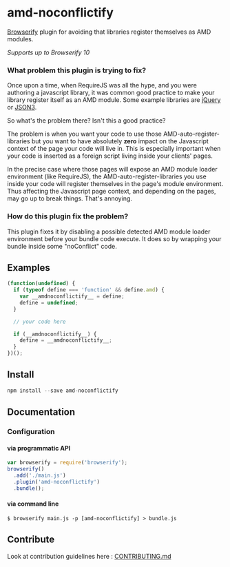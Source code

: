 # amd-noconflictify

[Browserify](http://browserify.org/) plugin for avoiding that libraries register themselves as AMD modules.

*Supports up to Browserify 10*

### What problem this plugin is trying to fix?

Once upon a time, when RequireJS was all the hype, and you were authoring a javascript library, it was common good practice to make your library register itself as an AMD module. Some example libraries are [jQuery](https://github.com/jquery/jquery/blob/master/src/exports/amd.js) or [JSON3](https://github.com/bestiejs/json3/blob/master/lib/json3.js#L907).

So what's the problem there? Isn't this a good practice?

The problem is when you want your code to use those AMD-auto-register-libraries but you want to have absolutely **zero** impact on the Javascript context of the page your code will live in. This is especially important when your code is inserted as a foreign script living inside your clients' pages.

In the precise case where those pages will expose an AMD module loader environment (like RequireJS), the AMD-auto-register-libraries you use inside your code will register themselves in the page's module environment. Thus affecting the Javascript page context, and depending on the pages, may go up to break things. That's annoying.


### How do this plugin fix the problem?

This plugin fixes it by disabling a possible detected AMD module loader environment before your bundle code execute. It does so by wrapping your bundle inside some "noConflict" code.

## Examples

```js
(function(undefined) {
  if (typeof define === 'function' && define.amd) {
    var __amdnoconflictify__ = define;
    define = undefined;
  }

  // your code here

  if (__amdnoconflictify__) {
    define = __amdnoconflictify__;
  }
})();
```

## Install

```javascript
npm install --save amd-noconflictify
```

## Documentation

### Configuration

#### via programmatic API

```js
var browserify = require('browserify');
browserify()
  .add('./main.js')
  .plugin('amd-noconflictify')
  .bundle();
```

#### via command line

```shell
$ browserify main.js -p [amd-noconflictify] > bundle.js
```

## Contribute

Look at contribution guidelines here : [CONTRIBUTING.md](CONTRIBUTING.md)
